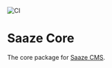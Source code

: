 ![CI](https://github.com/Saaze/core/workflows/CI/badge.svg?event=push)

# Saaze Core

The core package for [Saaze CMS](https://github.com/Saaze/saaze).
